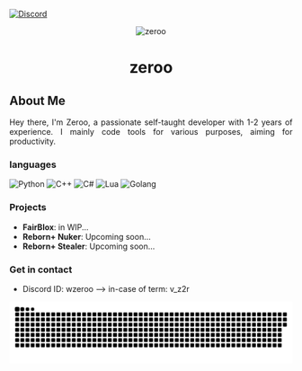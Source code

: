[![Discord](https://img.shields.io/discord/1197954405245390909?style=for-the-badge&logo=discord&logoColor=%235865F2&label=%20&labelColor=%23333333&color=%23333333)](https://discord.gg/xGAK287uDa)

<div align="center">
  <img src="https://avatars.githubusercontent.com/u/153208404?v=4" alt="zeroo" width="120" height="120">
</div>
<div align="center"><h1>zeroo</h1></div>

## About Me
<p align="justify"> 
Hey there, I'm Zeroo, a passionate self-taught developer with 1-2 years of experience. I mainly code tools for various purposes, aiming for productivity.
</p>

### languages
<div align="justify">
  <img src="https://external-content.duckduckgo.com/iu/?u=https%3A%2F%2Fbrandslogos.com%2Fwp-content%2Fuploads%2Fimages%2Flarge%2Fpython-logo.png&f=1&nofb=1&ipt=57e7c904157c1612b74ef616e7a4c71221668e1beb1554ca5b3ca285ae49844b&ipo=images" alt="Python" width="65" height="65">
  <img src="https://external-content.duckduckgo.com/iu/?u=https%3A%2F%2Fbrandlogos.net%2Fwp-content%2Fuploads%2F2022%2F01%2Fc-brandlogo.net_-768x768.png&f=1&nofb=1&ipt=afa35b0fbb40e9853f665512732dec07b045c4a7682db6911b96fe90a2b97064&ipo=images" alt="C++" width="68" height="68">
  <img src="https://external-content.duckduckgo.com/iu/?u=https%3A%2F%2Fi.pinimg.com%2Foriginals%2Fe1%2F85%2Fdc%2Fe185dc6ca57c6559bfeb5aa7de50cd5e.png&f=1&nofb=1&ipt=8c85aec6b289b426abfe08a690e008768509f004c67b73b2b36a1df2c7ead24b&ipo=images" alt="C#" width="65" height="65">
  <img src="https://external-content.duckduckgo.com/iu/?u=https%3A%2F%2Fcdn.freebiesupply.com%2Flogos%2Flarge%2F2x%2Flua-5-logo-png-transparent.png&f=1&nofb=1&ipt=fee55f3543471a18f2f6d8febcb5b2937020225312a99e72a2884b6560e4ce61&ipo=images" alt="Lua" width="65" height="65">
  <img src="https://external-content.duckduckgo.com/iu/?u=https%3A%2F%2Fcdn.icon-icons.com%2Ficons2%2F2699%2FPNG%2F512%2Fgolang_logo_icon_171073.png&f=1&nofb=1&ipt=748d774e25359734e0641e8591d6683c5024c1407cb4c532d511cba950c799bd&ipo=images" alt="Golang" width="65" height="65">
</div>

### Projects
- **FairBlox**: in WIP...
- **Reborn+ Nuker**: Upcoming soon...
- **Reborn+ Stealer**: Upcoming soon...

### Get in contact
- Discord ID: wzeroo --> in-case of term: v_z2r

<div align="center">
  <picture>
    <source media="(prefers-color-scheme: dark)" srcset="https://raw.githubusercontent.com/viledissociation/viledissociation/output/github-contribution-grid-snake-dark.svg">
    <source media="(prefers-color-scheme: light)" srcset="https://raw.githubusercontent.com/viledissociation/viledissociation/output/github-contribution-grid-snake.svg">
    <img alt="github contribution grid snake animation" src="https://raw.githubusercontent.com/viledissociation/viledissociation/output/github-contribution-grid-snake.svg">
  </picture>
</div>
